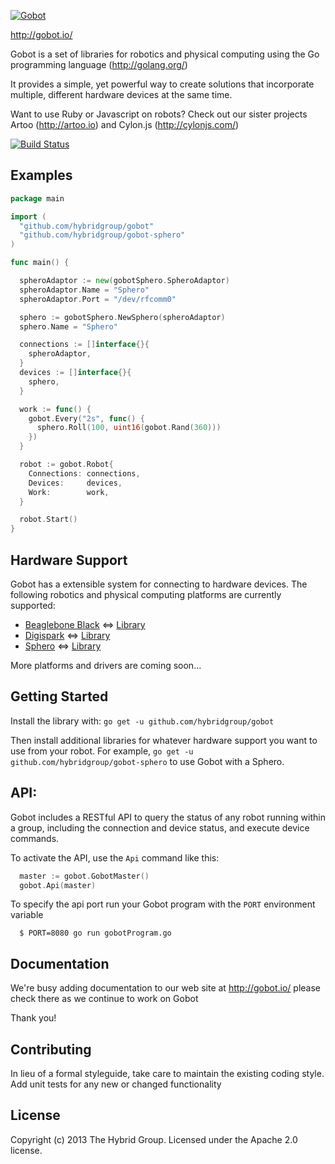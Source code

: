 [![Gobot](https://github.com/hybridgroup/gobot/blob/gh-pages/images/logo.png)](http://gobot.io/)

http://gobot.io/

Gobot is a set of libraries for robotics and physical computing using the Go programming language (http://golang.org/)

It provides a simple, yet powerful way to create solutions that incorporate multiple, different hardware devices at the same time.

Want to use Ruby or Javascript on robots? Check out our sister projects Artoo (http://artoo.io) and Cylon.js (http://cylonjs.com/)

[![Build Status](https://travis-ci.org/hybridgroup/gobot.png?branch=master)](https://travis-ci.org/hybridgroup/gobot)

## Examples

```go
package main

import (
  "github.com/hybridgroup/gobot"
  "github.com/hybridgroup/gobot-sphero"
)

func main() {

  spheroAdaptor := new(gobotSphero.SpheroAdaptor)
  spheroAdaptor.Name = "Sphero"
  spheroAdaptor.Port = "/dev/rfcomm0"

  sphero := gobotSphero.NewSphero(spheroAdaptor)
  sphero.Name = "Sphero"

  connections := []interface{}{
    spheroAdaptor,
  }
  devices := []interface{}{
    sphero,
  }

  work := func() {
    gobot.Every("2s", func() {
      sphero.Roll(100, uint16(gobot.Rand(360)))
    })
  }

  robot := gobot.Robot{
    Connections: connections,
    Devices:     devices,
    Work:        work,
  }

  robot.Start()
}
```
## Hardware Support
Gobot has a extensible system for connecting to hardware devices. The following robotics and physical computing platforms are currently supported:

  - [Beaglebone Black](http://beagleboard.org/Products/BeagleBone+Black/) <=> [Library](https://github.com/hybridgroup/gobot-beaglebone)
  - [Digispark](http://digistump.com/products/1) <=> [Library](https://github.com/hybridgroup/gobot-digispark)
  - [Sphero](http://www.gosphero.com/) <=> [Library](https://github.com/hybridgroup/gobot-sphero)

More platforms and drivers are coming soon...

## Getting Started

Install the library with: `go get -u github.com/hybridgroup/gobot`

Then install additional libraries for whatever hardware support you want to use from your robot. For example, `go get -u github.com/hybridgroup/gobot-sphero` to use Gobot with a Sphero.

## API:

Gobot includes a RESTful API to query the status of any robot running within a group, including the connection and device status, and execute device commands.

To activate the API, use the `Api` command like this:

```go 
  master := gobot.GobotMaster()
  gobot.Api(master)
```
To specify the api port run your Gobot program with the `PORT` environment variable
```
  $ PORT=8080 go run gobotProgram.go
```

## Documentation
We're busy adding documentation to our web site at http://gobot.io/ please check there as we continue to work on Gobot

Thank you!

## Contributing
In lieu of a formal styleguide, take care to maintain the existing coding style.
Add unit tests for any new or changed functionality

## License
Copyright (c) 2013 The Hybrid Group. Licensed under the Apache 2.0 license.
